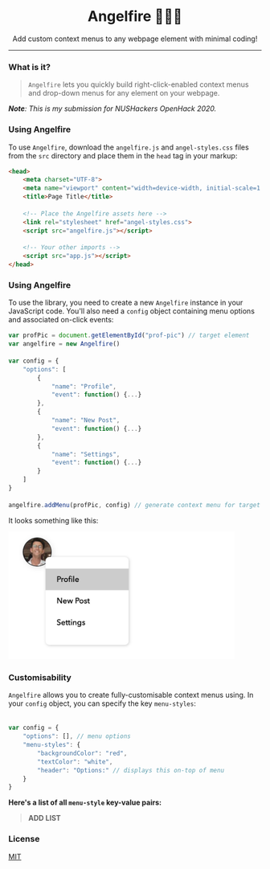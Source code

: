 <h1 align="center">Angelfire 👼🏻🔥</h1>
<p align="center">Add custom context menus to any webpage element with minimal coding!</p>

---

### What is it?

> `Angelfire` lets you quickly build right-click-enabled context menus and drop-down menus for any element on your webpage. 

***Note**: This is my submission for NUSHackers OpenHack 2020.*

### Using Angelfire

To use `Angelfire`, download the `angelfire.js` and `angel-styles.css` files from the `src` directory and place them in the `head` tag in your markup:

```html
<head>
	<meta charset="UTF-8">
	<meta name="viewport" content="width=device-width, initial-scale=1.0">
	<title>Page Title</title>
	
	<!-- Place the Angelfire assets here -->
	<link rel="stylesheet" href="angel-styles.css">
	<script src="angelfire.js"></script>
	
	<!-- Your other imports -->
	<script src="app.js"></script>
</head>
```

### Using Angelfire

To use the library, you need to create a new `Angelfire` instance in your JavaScript code. You'll also need a `config` object containing menu options and associated on-click events:

```javascript
var profPic = document.getElementById("prof-pic") // target element 
var angelfire = new Angelfire()

var config = {
	"options": [
		{
			"name": "Profile",
			"event": function() {...}
		},
		{
			"name": "New Post",
			"event": function() {...}
		},
		{
			"name": "Settings",
			"event": function() {...}
		}
	]
}

angelfire.addMenu(profPic, config) // generate context menu for target element
```

It looks something like this:

<img src="assets/demo-pic.jpeg" width="450px" alt="demo-pic">

### Customisability

`Angelfire` allows you to create fully-customisable context menus using. In your `config` object, you can specify the key `menu-styles`:

```javascript

var config = {
	"options": [], // menu options
	"menu-styles": {
		"backgroundColor": "red",
		"textColor": "white",
		"header": "Options:" // displays this on-top of menu
	}
}

```

**Here's a list of all `menu-style` key-value pairs:**

> **ADD LIST**

### License

[MIT](https://github.com/rish-16/Angelfire/blob/master/LICENSE)